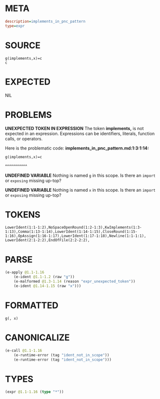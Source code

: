 # META
~~~ini
description=implements_in_pnc_pattern
type=expr
~~~
# SOURCE
~~~roc
g(implements,x)=c
c
~~~
# EXPECTED
NIL
# PROBLEMS
**UNEXPECTED TOKEN IN EXPRESSION**
The token **implements,** is not expected in an expression.
Expressions can be identifiers, literals, function calls, or operators.

Here is the problematic code:
**implements_in_pnc_pattern.md:1:3:1:14:**
```roc
g(implements,x)=c
```
  ^^^^^^^^^^^


**UNDEFINED VARIABLE**
Nothing is named `g` in this scope.
Is there an `import` or `exposing` missing up-top?

**UNDEFINED VARIABLE**
Nothing is named `x` in this scope.
Is there an `import` or `exposing` missing up-top?

# TOKENS
~~~zig
LowerIdent(1:1-1:2),NoSpaceOpenRound(1:2-1:3),KwImplements(1:3-1:13),Comma(1:13-1:14),LowerIdent(1:14-1:15),CloseRound(1:15-1:16),OpAssign(1:16-1:17),LowerIdent(1:17-1:18),Newline(1:1-1:1),
LowerIdent(2:1-2:2),EndOfFile(2:2-2:2),
~~~
# PARSE
~~~clojure
(e-apply @1.1-1.16
	(e-ident @1.1-1.2 (raw "g"))
	(e-malformed @1.3-1.14 (reason "expr_unexpected_token"))
	(e-ident @1.14-1.15 (raw "x")))
~~~
# FORMATTED
~~~roc
g(, x)
~~~
# CANONICALIZE
~~~clojure
(e-call @1.1-1.16
	(e-runtime-error (tag "ident_not_in_scope"))
	(e-runtime-error (tag "ident_not_in_scope")))
~~~
# TYPES
~~~clojure
(expr @1.1-1.16 (type "*"))
~~~
